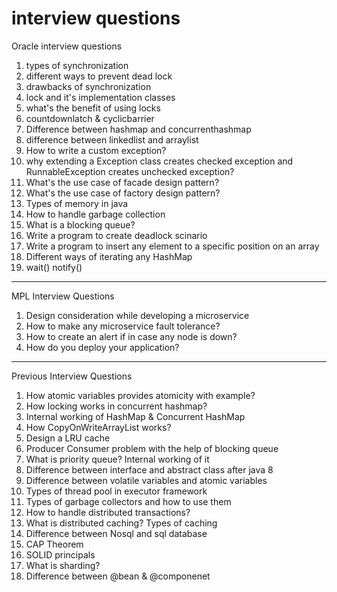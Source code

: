 # interview questions

Oracle interview questions

1) types of synchronization
2) different ways to prevent dead lock
3) drawbacks of synchronization
4) lock and it's implementation classes
5) what's the benefit of using locks
6) countdownlatch & cyclicbarrier
7) Difference between hashmap and concurrenthashmap
8) difference between linkedlist and arraylist
9) How to write a custom exception?
10) why extending a Exception class creates checked exception and RunnableException creates unchecked exception?
11) What's the use case of facade design pattern?
12) What's the use case of factory design pattern?
12) Types of memory in java
13) How to handle garbage collection
14) What is a blocking queue?
15) Write a program to create deadlock scinario
16) Write a program to insert any element to a specific position on an array
17) Different ways of iterating any HashMap
18) wait() notify()
________________________________________________________________________________________________________________________________

MPL Interview Questions

1) Design consideration while developing a microservice
2) How to make any microservice fault tolerance?
3) How to create an alert if in case any node is down?
4) How do you deploy your application?

_______________________________________________________________________________________________________________________________

Previous Interview Questions

1) How atomic variables provides atomicity with example?
2) How locking works in concurrent hashmap?
3) Internal working of HashMap & Concurrent HashMap
4) How CopyOnWriteArrayList works?
5) Design a LRU cache
6) Producer Consumer problem with the help of blocking queue
7) What is priority queue? Internal working of it
8) Difference between interface and abstract class after java 8
9) Difference between volatile variables and atomic variables
10) Types of thread pool in executor framework
11) Types of garbage collectors and how to use them
12) How to handle distributed transactions?
13) What is distributed caching? Types of caching
14) Difference between Nosql and sql database
15) CAP Theorem
16) SOLID principals
17) What is sharding?
18) Difference between @bean & @componenet

